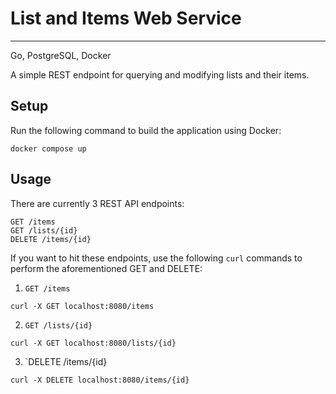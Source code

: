 # List and Items Web Service
--------------------------------------
Go, PostgreSQL, Docker

A simple REST endpoint for querying and modifying lists and their items.


## Setup
Run the following command to build the application using Docker:
```
docker compose up
```

## Usage 

There are currently 3 REST API endpoints:
```
GET /items
GET /lists/{id}
DELETE /items/{id}
```

If you want to hit these endpoints, use the following `curl` commands to perform the aforementioned GET and DELETE: 

1. `GET /items`
```
curl -X GET localhost:8080/items
```

2. `GET /lists/{id}`
```
curl -X GET localhost:8080/lists/{id}
```

3. `DELETE /items/{id}
```
curl -X DELETE localhost:8080/items/{id}
```
